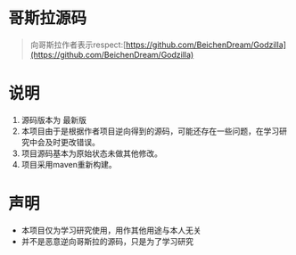# 哥斯拉源码
> 向哥斯拉作者表示respect:[https://github.com/BeichenDream/Godzilla](https://github.com/BeichenDream/Godzilla)

# 说明
1. 源码版本为 最新版
2. 本项目由于是根据作者项目逆向得到的源码，可能还存在一些问题，在学习研究中会及时更改错误。
3. 项目源码基本为原始状态未做其他修改。
4. 项目采用maven重新构建。

# 声明
- 本项目仅为学习研究使用，用作其他用途与本人无关
- 并不是恶意逆向哥斯拉的源码，只是为了学习研究
